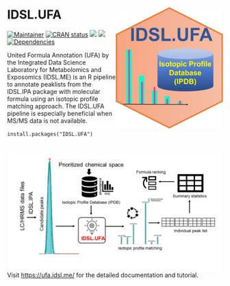 # IDSL.UFA<img src='UFA_educational_files/Figures/IDSL.UFA-logo.PNG' width="250px" align="right" />

<!-- badges: start -->
[![Maintainer](https://img.shields.io/badge/maintainer-Sadjad_Fakouri_Baygi-blue)](https://github.com/sajfb)
[![CRAN status](https://www.r-pkg.org/badges/version/IDSL.UFA)](https://cran.r-project.org/package=IDSL.UFA)
![](http://cranlogs.r-pkg.org/badges/IDSL.UFA?color=orange)
![](http://cranlogs.r-pkg.org/badges/grand-total/IDSL.UFA?color=brightgreen)
[![Dependencies](https://tinyverse.netlify.com/badge/IDSL.UFA)](https://cran.r-project.org/package=IDSL.UFA)
<!-- badges: end -->

United Formula Annotation (UFA) by the Integrated Data Science Laboratory for Metabolomics and Exposomics (IDSL.ME) is an R pipeline to annotate peaklists from the IDSL.IPA package with molecular formula using an isotopic profile matching approach. The IDSL.UFA pipeline is especially beneficial when MS/MS data is not available.

	install.packages("IDSL.UFA")

## <img src='UFA_educational_files/Figures/IDSL.UFA-TOC_Art.png' align="right" />

##
Visit https://ufa.idsl.me/ for the detailed documentation and tutorial.